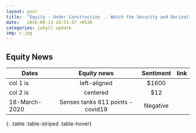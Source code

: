 ```yaml
---
layout: post
title:  "Equity - Under Construction .. Watch the Security and Derivative -  The Bigger the better? Bull or Bear"
date:   2016-06-13 10:51:47 +0530
categories: jekyll update
img: c.jpg
---
```



## Equity News 

| Dates   |      Equity news       |  Sentiment | link |
|----------|:-------------:|:------:|------:|
| col 1 is |  left-aligned | $1600 |  |
| col 2 is |    centered   |   $12 |  |
| 18-March-2020 | Sensex tanks 811 points -covid19 |    Negative |  |
{: .table .table-striped .table-hover}

